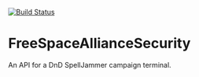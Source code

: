 [![Build Status](https://travis-ci.com/JeffreyBrettColeman/FreeSpaceAllianceSecurity.svg?branch=master)](https://travis-ci.com/JeffreyBrettColeman/FreeSpaceAllianceSecurity)

# FreeSpaceAllianceSecurity

An API for a DnD SpellJammer campaign terminal.
